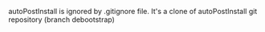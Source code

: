 autoPostInstall is ignored by .gitignore file. It's a clone of autoPostInstall git repository (branch debootstrap)
